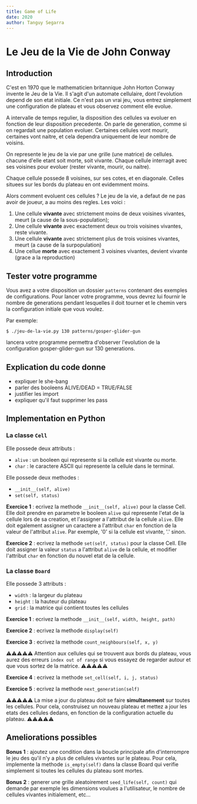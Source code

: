 ```yaml
---
title: Game of Life
date: 2020
author: Tanguy Segarra
---
```


# Le Jeu de la Vie de John Conway

## Introduction

C'est en 1970 que le mathematicien britannique John Horton Conway invente le
Jeu de la Vie. Il s'agit d'un automate cellulaire, dont l'evolution depend de
son etat initiale.
Ce n'est pas un vrai jeu, vous entrez simplement une configuration de plateau et
vous observez comment elle evolue.

A intervalle de temps regulier, la disposition des cellules va evoluer en
fonction de leur disposition precedente. On parle de generation, comme si on
regardait une population evoluer. Certaines cellules vont mourir, certaines vont
naitre, et cela dependra uniquement de leur nombre de voisins.

On represente le jeu de la vie par une grille (une matrice) de cellules. chacune
d'elle etant soit morte, soit vivante. Chaque cellule interragit avec
ses voisines pour evoluer (rester vivante, mourir, ou naitre).

Chaque cellule possede 8 voisines, sur ses cotes, et en diagonale. Celles
situees sur les bords du plateau en ont evidemment moins.

Alors comment evoluent ces cellules ? Le jeu de la vie, a defaut de ne pas avoir
de joueur, a au moins des regles. Les voici :

1. Une cellule **vivante** avec strictement moins de deux voisines vivantes,
    meurt (a cause de la sous-population);
2. Une cellule **vivante** avec exactement deux ou trois voisines vivantes,
    reste vivante.
3. Une cellule **vivante** avec strictement plus de trois voisines vivantes,
    meurt (a cause de la surpopulation)
4. Une cellue **morte** avec exactement 3 voisines vivantes, devient vivante
    (grace a la reproduction)

## Tester votre programme

Vous avez a votre disposition un dossier `patterns` contenant des exemples de
configurations.  Pour lancer votre programme, vous devrez lui fournir le nombre
de generations pendant lesquelles il doit tourner et le chemin vers la
configuration initiale que vous voulez.

Par exemple:
```
$ ./jeu-de-la-vie.py 130 patterns/gosper-glider-gun
```

lancera votre programme permettra d'observer l'evolution de la configuration
gosper-glider-gun sur 130 generations.

## Explication du code donne

* expliquer le she-bang
* parler des booleens ALIVE/DEAD = TRUE/FALSE
* justifier les import
* expliquer qu'il faut supprimer les pass

## Implementation en Python

### La classe `Cell`

Elle possede deux attributs :
* `alive` : un booleen qui represente si la cellule est vivante ou morte.
* `char` : le caractere ASCII qui represente la cellule dans le terminal.

Elle possede deux methodes :
* `__init__(self, alive)`
* `set(self, status)`

**Exercice 1** : ecrivez la methode `__init__(self, alive)` pour la classe Cell.
Elle doit prendre en parametre le booleen `alive` qui represente l'etat de la
cellule lors de sa creation, et l'assigner a l'attribut de la cellule `alive`.
Elle doit egalement assigner un caractere a l'attribut `char` en fonction de la
valeur de l'attribut `alive`. Par exemple, '0' si la cellule est vivante, '.'
sinon.

**Exercice 2** : ecrivez la methode `set(self, status)` pour la classe Cell.
Elle doit assigner la valeur `status` a l'attribut `alive` de la cellule, et
modifier l'attribut `char` en fonction du nouvel etat de la cellule.

### La classe `Board`

Elle possede 3 attributs :
* `width` : la largeur du plateau
* `height` : la hauteur du plateau
* `grid` : la matrice qui contient toutes les cellules

**Exercice 1** : ecrivez la methode `__init__(self, width, height, path)`

**Exercice 2** : ecrivez la methode `display(self)`

**Exercice 3** : ecrivez la methode `count_neighbours(self, x, y)`

⚠️⚠️⚠️⚠️⚠️
Attention aux cellules qui se trouvent aux bords du plateau, vous aurez des
erreurs `index out of range` si vous essayez de regarder autour et que vous
sortez de la matrice.
⚠️⚠️⚠️⚠️⚠️

**Exercice 4** : ecrivez la methode `set_cell(self, i, j, status)`

**Exercice 5** : ecrivez la methode `next_generation(self)`

⚠️⚠️⚠️⚠️⚠️
La mise a jour du plateau doit se faire **simultanement** sur toutes les
cellules. Pour cela, construisez un nouveau plateau et mettez a jour les etats
des cellules dedans, en fonction de la configuration actuelle du plateau.
⚠️⚠️⚠️⚠️⚠️

## Ameliorations possibles

**Bonus 1** : ajoutez une condition dans la boucle principale afin d'interrompre
le jeu des qu'il n'y a plus de cellules vivantes sur le plateau.
Pour cela, implemente la methode `is_empty(self)` dans la classe Board qui
verifie simplement si toutes les cellules du plateau sont mortes.

**Bonus 2** : generer une grille aleatoirement `seed_life(self, count)` qui
demande par exemple les dimensions voulues a l'utilisateur, le nombre de
cellules vivantes initialement, etc...
